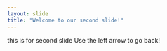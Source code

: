 ```yaml
---
layout: slide
title: "Welcome to our second slide!"
---
```

this is for second slide
Use the left arrow to go back!
